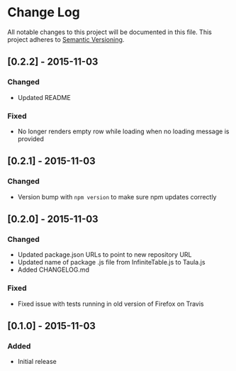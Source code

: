 # Change Log
All notable changes to this project will be documented in this file.
This project adheres to [Semantic Versioning](http://semver.org/).


## [0.2.2] - 2015-11-03
### Changed
- Updated README

### Fixed
- No longer renders empty row while loading when no loading message is provided


## [0.2.1] - 2015-11-03
### Changed
- Version bump with `npm version` to make sure npm updates correctly


## [0.2.0] - 2015-11-03
### Changed
- Updated package.json URLs to point to new repository URL
- Updated name of package .js file from InfiniteTable.js to Taula.js
- Added CHANGELOG.md

### Fixed
- Fixed issue with tests running in old version of Firefox on Travis


## [0.1.0] - 2015-11-03
### Added
- Initial release

